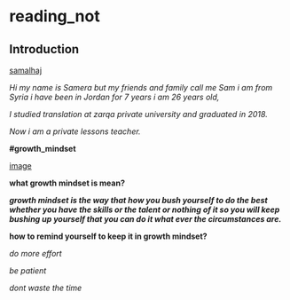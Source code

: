# reading_not
## Introduction 
[samalhaj](https://github.com/samalhaj1)

*Hi my name is Samera but my friends and family call me Sam i am from Syria i have been in Jordan for 7 years i am 26 years old,*

*I studied translation at zarqa private university and graduated in 2018.*

*Now i am a private lessons teacher.*


**#growth_mindset**


[image](https://www.google.com/url?sa=i&url=https%3A%2F%2Fwww.strengthscope.com%2Fhow-to-develop-a-growth-mindset%2F&psig=AOvVaw2af4QncPVXaqOdfENDBr-c&ust=1622559880801000&source=images&cd=vfe&ved=2ahUKEwidmuzbmPTwAhU10bsIHdA5CjcQjRx6BAgAEAc)

**what growth mindset is mean?**


***growth mindset is the way that how you bush yourself to do the best whether you have the skills or the talent or nothing of it so you will keep bushing up yourself that you can do it what ever the circumstances are.***


**how to remind yourself to keep it in growth mindset?**


*do more effort*

*be patient*

*dont waste the time*
